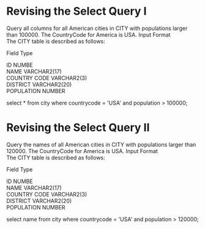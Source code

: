# Revising the Select Query I

Query all columns for all American cities in CITY with populations larger than 100000. The CountryCode for America is USA. 
Input Format  
The CITY table is described as follows:

Field	Type

ID	          NUMBE   
NAME	        VARCHAR2(17)    
COUNTRY CODE	VARCHAR2(3)    
DISTRICT	    VARCHAR2(20)    
POPULATION   	NUMBER    

select * 
from city
where countrycode = 'USA'
and population > 100000;

# Revising the Select Query II

Query the names of all American cities in CITY with populations larger than 120000. The CountryCode for America is USA. 
Input Format  
The CITY table is described as follows:  

Field	Type

ID	          NUMBE   
NAME	        VARCHAR2(17)    
COUNTRY CODE	VARCHAR2(3)    
DISTRICT	    VARCHAR2(20)    
POPULATION   	NUMBER    

select name
from city
where countrycode = 'USA'
and population > 120000;
